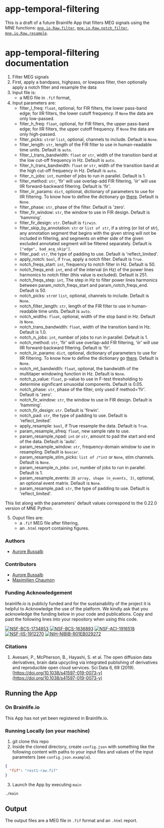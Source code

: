 # app-temporal-filtering

This is a draft of a future Brainlife App that filters MEG signals using the MNE functions: 
[`mne.io.Raw.filter`](https://mne.tools/stable/generated/mne.io.Raw.html#mne.io.Raw.filter), 
[`mne.io.Raw.notch_filter`](https://mne.tools/stable/generated/mne.io.Raw.html#mne.io.Raw.notch_filter), 
[`mne.io.Raw.resample`](https://mne.tools/stable/generated/mne.io.Raw.html#mne.io.Raw.resample).

# app-temporal-filtering documentation

1) Filter MEG signals
2) First, apply a bandpass, highpass, or lowpass filter, then optionally apply a notch filter and resample the data  
3) Input file is:
    * a MEG file in `.fif` format,
4) Input parameters are:
    * filter_l_freq: `float`, optional, for FIR filters, the lower pass-band edge; for IIR filters, the lower cutoff frequency. If `None` the data are only low-passed.  
    * filter_h_freq: `float`, optional, for FIR filters, the upper pass-band edge; for IIR filters, the upper cutoff frequency. If `None` the data are only high-passed.
    * filter_picks: `str`or `list`, optional, channels to include. Default is `None`.
    * filter_length: `str`, length of the FIR filter to use in human-readable time units. Default is `auto`. 
    * filter_l_trans_bandwidth: `float` or `str`, width of the transition band at the low cut-off frequency in Hz. Default is `auto`.
    * filter_h_trans_bandwidth: `float` or `str`, width of the transition band at the high cut-off frequency in Hz. Default is `auto`.
    * filter_n_jobs: `int`, number of jobs to run in parallel. Default is 1. 
    * filter_method: `str`, 'fir' will use overlap-add FIR filtering, 'iir' will use IIR forward-backward filtering. Default is 'fir'.
    * filter_iir_params: `dict`, optional, dictionary of parameters to use for IIR filtering. To know how to define the dictionary go 
        [there](https://mne.tools/stable/generated/mne.filter.construct_iir_filter.html#mne.filter.construct_iir_filter). Default is `None`.
    * filter_phase: `str`, phase of the filter. Default is 'zero'.
    * filter_fir_window: `str`, the window to use in FIR design. Default is 'hamming'.
    * filter_fir_design: `str`. Default is `firwin`.
    * filter_skip_by_annotation: `str` or `list of str`, if a string (or list of str), any annotation segment that begins with the given string will not be included in
        filtering, and segments on either side of the given excluded annotated segment will be filtered separately. Default is `["edge", bad_acq_skip"]`.
    * filter_pad: `str`, the type of padding to use. Default is 'reflect_limited'.
    * apply_notch: `bool`, if `True`, apply a notch filter. Default is `True`.
    * notch_freqs_start: `int`, frequency to notch filter in Hz. Default is 50.
    * notch_freqs_end: `int`, end of the interval (in Hz) of the power lines harmonics to notch filter (this value is excluded). Default is 251.  
    * notch_freqs_step: `int`, The step in Hz to filter power lines harmonics between param_notch_freqs_start and param_notch_freqs_end. Default is 50.
    * notch_picks: `str`or `list`, optional, channels to include. Default is `None`. 
    * notch_filter_length: `str`, length of the FIR filter to use in human-readable time units. Default is `auto`. 
    * notch_widths: `float`, optional, width of the stop band in Hz. Default is `None`.
    * notch_trans_bandwidth: `float`, width of the transition band in Hz. Default is 1.0.
    * notch_n_jobs: `int`, number of jobs to run in parallel. Default is 1.
    * notch_method: `str`, 'fir' will use overlap-add FIR filtering, 'iir' will use IIR forward-backward filtering. Default is 'fir'.
    * notch_iir_params: `dict`, optional, dictionary of parameters to use for IIR filtering. To know how to define the dictionary go 
        [there](https://mne.tools/stable/generated/mne.filter.construct_iir_filter.html#mne.filter.construct_iir_filter). Default is `None`. 
    * notch_mt_bandwidth: `float`, optional, the bandwidth of the multitaper windowing function in Hz. Default is `None`.
    * notch_p_value: `float`, p-value to use in F-test thresholding to determine significant sinusoidal components. Default is 0.05.
    * notch_phase: `str`, phase of the filter, only used if method='fir'. Default is 'zero'.
    * notch_fir_window: `str`, the window to use in FIR design. Default is 'hamming'.
    * notch_fir_design: `str`. Default is 'firwin'.
    * notch_pad: `str`, the type of padding to use. Default is 'reflect_limited'.
    * apply_resample: `bool`, if True resample the data. Default is `True`.
    * param_resample_sfreq: `float`, new sample rate to use.
    * param_resample_npad: `int` or `str`, amount to pad the start and end of the data. Default is 'auto'.
    * param_resample_window: `str`, frequency-domain window to use in resampling. Default is `boxcar`. 
    * param_resample_stim_picks: `list of /*int` or `None`, stim channels. Default is `None`.
    * param_resample_n_jobs: `int`, number of jobs to run in parallel. Default is 1. 
    * param_resample_events: `2D array, shape (n_events, 3)`, optional, an optional event matrix. Default is `None`.
    * param_resample_pad: `str`, the type of padding to use. Default is 'reflect_limited'. 

This list along with the parameters' default values correspond to the 0.22.0 version of MNE Python.  

5) Ouput files are:
    * a `.fif` MEG file after filtering,
    * an `.html` report containing figures.

### Authors
- [Aurore Bussalb](aurore.bussalb@icm-institute.org)

### Contributors
- [Aurore Bussalb](aurore.bussalb@icm-institute.org)
- [Maximilien Chaumon](maximilien.chaumon@icm-institute.org)

### Funding Acknowledgement
brainlife.io is publicly funded and for the sustainability of the project it is helpful to Acknowledge the use of the platform. We kindly ask that you acknowledge the funding below in your code and publications. Copy and past the following lines into your repository when using this code.

[![NSF-BCS-1734853](https://img.shields.io/badge/NSF_BCS-1734853-blue.svg)](https://nsf.gov/awardsearch/showAward?AWD_ID=1734853)
[![NSF-BCS-1636893](https://img.shields.io/badge/NSF_BCS-1636893-blue.svg)](https://nsf.gov/awardsearch/showAward?AWD_ID=1636893)
[![NSF-ACI-1916518](https://img.shields.io/badge/NSF_ACI-1916518-blue.svg)](https://nsf.gov/awardsearch/showAward?AWD_ID=1916518)
[![NSF-IIS-1912270](https://img.shields.io/badge/NSF_IIS-1912270-blue.svg)](https://nsf.gov/awardsearch/showAward?AWD_ID=1912270)
[![NIH-NIBIB-R01EB029272](https://img.shields.io/badge/NIH_NIBIB-R01EB029272-green.svg)](https://grantome.com/grant/NIH/R01-EB029272-01)

### Citations
1. Avesani, P., McPherson, B., Hayashi, S. et al. The open diffusion data derivatives, brain data upcycling via integrated publishing of derivatives and reproducible open cloud services. Sci Data 6, 69 (2019). [https://doi.org/10.1038/s41597-019-0073-y](https://doi.org/10.1038/s41597-019-0073-y)

## Running the App 

### On Brainlife.io

This App has not yet been registered in Brainlife.io.

### Running Locally (on your machine)

1. git clone this repo
2. Inside the cloned directory, create `config.json` with something like the following content with paths to your input 
   files and values of the input parameters (see `config.json.example`).

```json
{
  "fif": "rest1-raw.fif"
}
```

3. Launch the App by executing `main`

```bash
./main
```

## Output

The output files are a MEG file in `.fif` format and an `.html` report.
